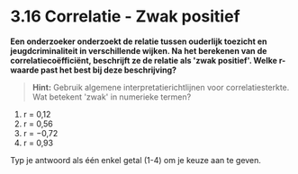 # 3.16 Correlatie - Zwak positief

**Een onderzoeker onderzoekt de relatie tussen ouderlijk toezicht en jeugdcriminaliteit in verschillende wijken. Na het berekenen van de correlatiecoëfficiënt, beschrijft ze de relatie als 'zwak positief'. Welke r-waarde past het best bij deze beschrijving?**

> **Hint:** Gebruik algemene interpretatierichtlijnen voor correlatiesterkte. Wat betekent 'zwak' in numerieke termen?

1. r = 0,12
2. r = 0,56
3. r = −0,72
4. r = 0,93

Typ je antwoord als één enkel getal (1-4) om je keuze aan te geven.